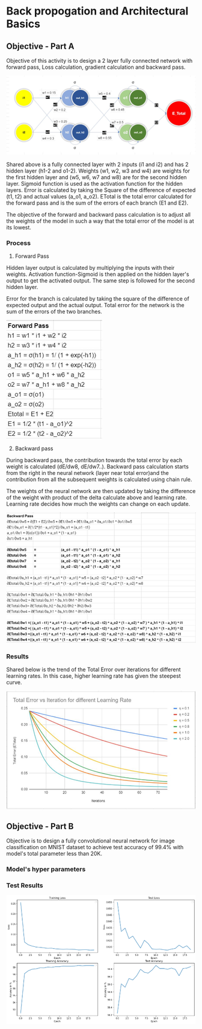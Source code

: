 # Back propogation and Architectural Basics

## Objective - Part A

Objective of this activity is to design a 2 layer fully connected network with forward pass, Loss calculation, gradient calculation and backward pass.

![](images/NN.JPG)

Shared above is a fully connected layer with 2 inputs (i1 and i2) and has 2 hidden layer (h1-2 and o1-2). Weights (w1, w2, w3 and w4) are weights for the first hidden layer and (w5, w6, w7 and w8) are for the second hidden layer. Sigmoid function is used as the activation function for the hidden layers. Error is calculated by taking the Square of the difference of expected (t1, t2) and actual values (a_o1, a_o2). ETotal is the total error calculated for the forward pass and is the sum of the errors of each branch (E1 and E2).

The objective of the forward and backward pass calculation is to adjust all the weights of the model in such a way that the total error of the model is at its lowest.

### Process

1. Forward Pass

Hidden layer output is calculated by multiplying the inputs with their weights. Activation function-Sigmoid is then applied on the hidden layer's output to get the activated output. The same step is followed for the second hidden layer.

Error for the branch is calculated by taking the square of the difference of expected output and the actual output. Total error for the network is the sum of the errors of the two branches.

![](images/forwardPass.JPG)

2. Backward pass

During backward pass, the contribution towards the total error by each weight is calculated (dE/dw8, dE/dw7..). Backward pass calculation starts from the right in the neural network (layer near total error)and the contribution from all the subsequent weights is calculated using chain rule.

The weights of the neural network are then updated by taking the difference of the weight with product of the delta calculate above and learning rate. Learning rate decides how much the weights can change on each update.

![](images/backwardpass.JPG)

### Results

Shared below is the trend of the Total Error over iterations for different learning rates. In this case, higher learning rate has given the steepest curve.

![](images/ErrorvsIterations.JPG)


## Objective - Part B

Objective is to design a fully convolutional neural network for image classification on MNIST dataset to achieve test accuracy of 99.4% with model's total parameter less than 20K.

### Model's hyper parameters

### Test Results

![](images/Loss&accuracy.png)
